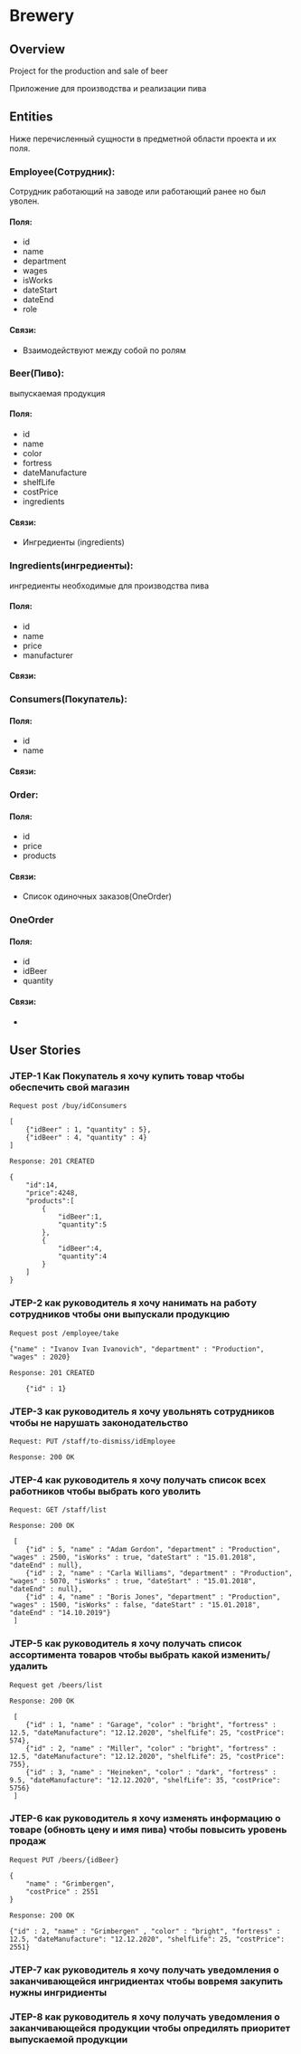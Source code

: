 # Brewery
## Overview
Project for the production and sale of beer

Приложение для производства и реализации пива 
## Entities
Ниже перечисленный сущности в предметной области проекта и их поля.
### Employee(Сотрудник):
Сотрудник работающий на заводе или работающий ранее но был уволен.
#### Поля:
* id
* name
* department
* wages
* isWorks
* dateStart
* dateEnd
* role
#### Связи:
* Взаимодействуют между собой по ролям     
### Beer(Пиво):
выпускаемая продукция
#### Поля:
* id
* name
* color
* fortress
* dateManufacture
* shelfLife
* costPrice
* ingredients
#### Связи:     
* Ингредиенты (ingredients)
### Ingredients(ингредиенты):
ингредиенты необходимые для производства пива
#### Поля:
* id
* name
* price
* manufacturer
#### Связи:  
  
### Consumers(Покупатель):
#### Поля:
* id
* name  
#### Связи:   
### Order:
#### Поля:
* id
* price
* products   
#### Связи:  
* Список одиночных заказов(OneOrder)
### OneOrder
#### Поля:
* id
* idBeer
* quantity
#### Связи: 
*      
## User Stories
### JTEP-1 Как Покупатель я хочу купить товар чтобы обеспечить свой магазин
`Request post /buy/idConsumers`

    [
        {"idBeer" : 1, "quantity" : 5},
        {"idBeer" : 4, "quantity" : 4}          
    ]
`Response: 201 CREATED`

    { 
        "id":14,
        "price":4248,
        "products":[ 
            { 
                "idBeer":1,
                "quantity":5
            },
            { 
                "idBeer":4,
                "quantity":4
            }
        ]
    }
    
    
### JTEP-2 как руководитель я хочу нанимать на работу сотрудников чтобы они выпускали продукцию
`Request post /employee/take`

    {"name" : "Ivanov Ivan Ivanovich", "department" : "Production", "wages" : 2020}
    
`Response: 201 CREATED`

        {"id" : 1}
     
### JTEP-3 как руководитель я хочу увольнять сотрудников чтобы не нарушать законодательство
`Request: PUT /staff/to-dismiss/idEmployee`

`Response: 200 OK`
     
### JTEP-4 как руководитель я хочу получать список всех работников чтобы выбрать кого уволить
`Request: GET /staff/list`

`Response: 200 OK`

     [
        {"id" : 5, "name" : "Adam Gordon", "department" : "Production", "wages" : 2500, "isWorks" : true, "dateStart" : "15.01.2018", "dateEnd" : null},
        {"id" : 2, "name" : "Carla Williams", "department" : "Production", "wages" : 5070, "isWorks" : true, "dateStart" : "15.01.2018", "dateEnd" : null},
        {"id" : 4, "name" : "Boris Jones", "department" : "Production", "wages" : 1500, "isWorks" : false, "dateStart" : "15.01.2018", "dateEnd" : "14.10.2019"}         
     ]
     
    
### JTEP-5 как руководитель я хочу получать список ассортимента товаров чтобы выбрать какой изменить/удалить
`Request get /beers/list`

`Response: 200 OK`

     [
        {"id" : 1, "name" : "Garage", "color" : "bright", "fortress" : 12.5, "dateManufacture": "12.12.2020", "shelfLife": 25, "costPrice": 574},   
        {"id" : 2, "name" : "Miller", "color" : "bright", "fortress" : 12.5, "dateManufacture": "12.12.2020", "shelfLife": 25, "costPrice": 755},
        {"id" : 3, "name" : "Heineken", "color" : "dark", "fortress" : 9.5, "dateManufacture": "12.12.2020", "shelfLife": 35, "costPrice": 5756}       
     ]
    
### JTEP-6 как руководитель я хочу изменять информацию о товаре (обновть цену и имя пива) чтобы повысить уровень продаж

`Request PUT /beers/{idBeer}`

    {
        "name" : "Grimbergen",
        "costPrice" : 2551   
    }
    	
`Response: 200 OK`
       
    {"id" : 2, "name" : "Grimbergen" , "color" : "bright", "fortress" : 12.5, "dateManufacture": "12.12.2020", "shelfLife": 25, "costPrice": 2551}
          
### JTEP-7 как руководитель я хочу получать уведомления о заканчивающейся ингридиентах чтобы вовремя закупить нужны ингридиенты
   
### JTEP-8 как руководитель я хочу получать уведомления о заканчивающейся продукции чтобы опредилять приоритет выпускаемой продукции




